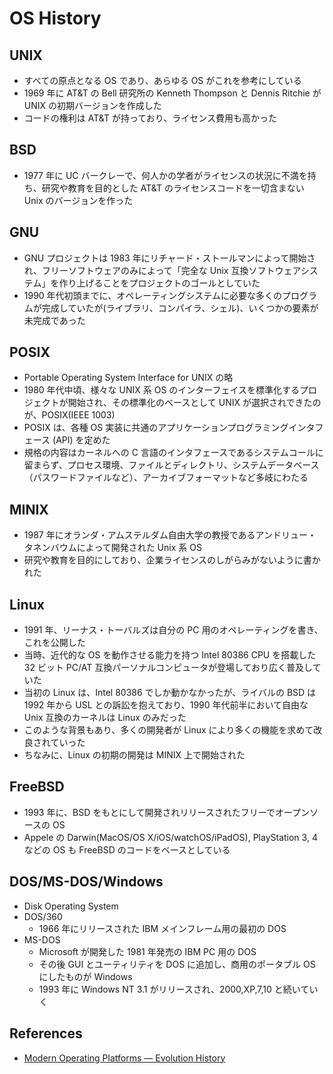 # OS History

## UNIX

- すべての原点となる OS であり、あらゆる OS がこれを参考にしている
- 1969 年に AT&T の Bell 研究所の Kenneth Thompson と Dennis Ritchie が UNIX の初期バージョンを作成した
- コードの権利は AT&T が持っており、ライセンス費用も高かった

## BSD

- 1977 年に UC バークレーで、何人かの学者がライセンスの状況に不満を持ち、研究や教育を目的とした AT&T のライセンスコードを一切含まない Unix のバージョンを作った

## GNU

- GNU プロジェクトは 1983 年にリチャード・ストールマンによって開始され、フリーソフトウェアのみによって「完全な Unix 互換ソフトウェアシステム」を作り上げることをプロジェクトのゴールとしていた
- 1990 年代初頭までに、オペレーティングシステムに必要な多くのプログラムが完成していたが(ライブラリ、コンパイラ、シェル)、いくつかの要素が未完成であった

## POSIX

- Portable Operating System Interface for UNIX の略
- 1980 年代中頃、様々な UNIX 系 OS のインターフェイスを標準化するプロジェクトが開始され、その標準化のベースとして UNIX が選択されできたのが、POSIX(IEEE 1003)
- POSIX は、各種 OS 実装に共通のアプリケーションプログラミングインタフェース (API) を定めた
- 規格の内容はカーネルへの C 言語のインタフェースであるシステムコールに留まらず、プロセス環境、ファイルとディレクトリ、システムデータベース（パスワードファイルなど）、アーカイブフォーマットなど多岐にわたる

## MINIX

- 1987 年にオランダ・アムステルダム自由大学の教授であるアンドリュー・タネンバウムによって開発された Unix 系 OS
- 研究や教育を目的にしており、企業ライセンスのしがらみがないように書かれた

## Linux

- 1991 年、リーナス・トーバルズは自分の PC 用のオペレーティングを書き、これを公開した
- 当時、近代的な OS を動作させる能力を持つ Intel 80386 CPU を搭載した 32 ビット PC/AT 互換パーソナルコンピュータが登場しており広く普及していた
- 当初の Linux は、Intel 80386 でしか動かなかったが、ライバルの BSD は 1992 年から USL との訴訟を抱えており、1990 年代前半において自由な Unix 互換のカーネルは Linux のみだった
- このような背景もあり、多くの開発者が Linux により多くの機能を求めて改良されていった
- ちなみに、Linux の初期の開発は MINIX 上で開始された

## FreeBSD

- 1993 年に、BSD をもとにして開発されリリースされたフリーでオープンソースの OS
- Appele の Darwin(MacOS/OS X/iOS/watchOS/iPadOS), PlayStation 3, 4 などの OS も FreeBSD のコードをベースとしている

## DOS/MS-DOS/Windows

- Disk Operating System
- DOS/360
  - 1966 年にリリースされた IBM メインフレーム用の最初の DOS
- MS-DOS
  - Microsoft が開発した 1981 年発売の IBM PC 用の DOS
  - その後 GUI とユーティリティを DOS に追加し、商用のポータブル OS にしたものが Windows
  - 1993 年に Windows NT 3.1 がリリースされ、2000,XP,7,10 と続いていく

## References

- [Modern Operating Platforms — Evolution History](https://medium.com/@scan.pratik/modern-operating-platforms-evolution-history-dbc094002aef)
